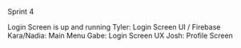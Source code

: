 Sprint 4

Login Screen is up and running
Tyler: Login Screen UI / Firebase
Kara/Nadia: Main Menu
Gabe: Login Screen UX
Josh: Profile Screen
